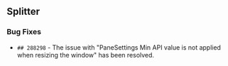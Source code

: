 ##  Splitter

###    Bug Fixes

- `## 288298` - The issue with "PaneSettings Min API value is not applied when resizing the window" has been resolved.
